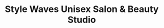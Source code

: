 ---
title: "Style Waves Unisex Salon & Beauty Studio"
url: /bangalore/style-waves-unisex-salon-und-beauty-studio/
shop: Kosmetik
---